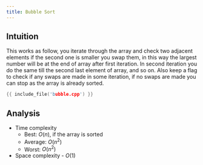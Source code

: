 ```yaml
---
title: Bubble Sort
---
```


## Intuition

This works as follow, you iterate through the array and check two adjacent elements
if the second one is smaller you swap them, in this way the largest number will
be at the end of array after first iteration.
In second iteration you do the same till the second last element of array, and so on.
Also keep a flag to check if any swaps are made in some iteration, if no swaps
are made you can stop as the array is already sorted.

```cpp
{{ include_file('bubble.cpp') }}
```

## Analysis

- Time complexity
    - Best: $O(n)$, if the array is sorted
    - Average: $O(n^2)$
    - Worst: $O(n^2)$
- Space complexity - $O(1)$

